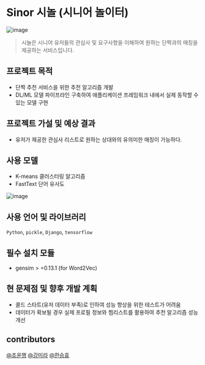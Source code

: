 # Sinor 시놀 (시니어 놀이터)
![image](https://user-images.githubusercontent.com/47114771/169239895-f33f2038-e7cf-4e7f-a466-414088e74996.png)

> 시놀은 시니어 유저들의 관심사 및 요구사항을 이해하여 원하는 단짝과의 매칭을 제공하는 서비스입니다.

## 프로젝트 목적

- 단짝 추천 서비스을 위한 추천 알고리즘 개발
- DL/ML 모델 파이프라인 구축하여 애플리케이션 프레임워크 내에서 실제 동작할 수 있는 모델 구현

## 프로젝트 가설 및 예상 결과
- 유저가 제공한 관심사 리스트로 원하는 상대와의 유의미한 매칭이 가능하다. 

## 사용 모델

- K-means 클러스터링 알고리즘
- FastText 단어 유사도

![image](https://user-images.githubusercontent.com/47114771/169246078-49709fa2-a491-427e-ad2d-58754d486e27.png)


## 사용 언어 및 라이브러리 
`Python`, `pickle`, `Django`, `tensorflow`

## 필수 설치 모듈
- gensim > =0.13.1 (for Word2Vec)


## 현 문제점 및 향후 개발 계획

- 콜드 스타트(유저 데이터 부족)로 인하여 성능 향상을 위한 테스트가 어려움
- 데이터가 확보될 경우 실제 프로필 정보와 찜리스트를 활용하여 추천 알고리즘 성능 개선

## contributors
[@조윤행](https://github.com/yunhaeng)
[@강미라](https://github.com/onemira)
[@한승효](https://github.com/monzheld)
